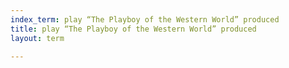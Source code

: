 ```yaml
---
index_term: play “The Playboy of the Western World” produced
title: play “The Playboy of the Western World” produced
layout: term

---
```

